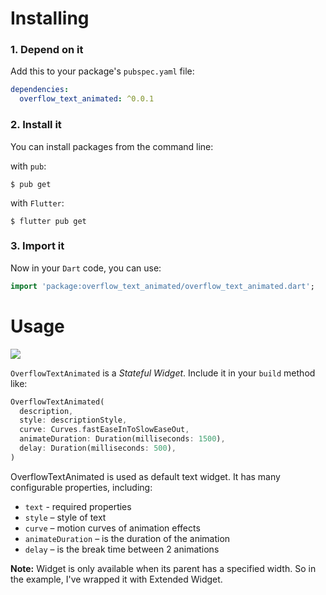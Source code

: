 # Installing

### 1. Depend on it

Add this to your package's `pubspec.yaml` file:

```yaml
dependencies:
  overflow_text_animated: ^0.0.1
```

### 2. Install it

You can install packages from the command line:

with `pub`:

```
$ pub get
```

with `Flutter`:

```
$ flutter pub get
```

### 3. Import it

Now in your `Dart` code, you can use:

```dart
import 'package:overflow_text_animated/overflow_text_animated.dart';
```

# Usage

<p><img src="https://github.com/sil-main-coo/overflow_text_animated/blob/main/display/example.gif?raw=true"/></p>

`OverflowTextAnimated` is a _Stateful Widget_.
Include it in your `build` method like:

```dart
OverflowTextAnimated(
  description,
  style: descriptionStyle,
  curve: Curves.fastEaseInToSlowEaseOut,
  animateDuration: Duration(milliseconds: 1500),
  delay: Duration(milliseconds: 500),
)
```

OverflowTextAnimated is used as default text widget. It has many configurable properties, including:

- `text` - required properties
- `style` – style of text
- `curve` – motion curves of animation effects
- `animateDuration` – is the duration of the animation
- `delay` – is the break time between 2 animations

**Note:** Widget is only available when its parent has a specified width. So in the example, I've wrapped it with Extended Widget.